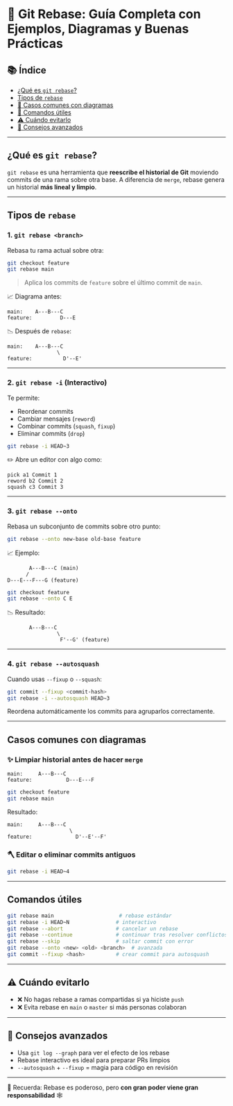 
# 🔄 Git Rebase: Guía Completa con Ejemplos, Diagramas y Buenas Prácticas

## 📚 Índice
- [¿Qué es `git rebase`?](#qué-es-git-rebase)
- [Tipos de `rebase`](#tipos-de-rebase)
- [🧱 Casos comunes con diagramas](#casos-comunes-con-diagramas)
- [📌 Comandos útiles](#comandos-útiles)
- [⚠️ Cuándo evitarlo](#cuándo-evitarlo)
- [🧠 Consejos avanzados](#consejos-avanzados)

---

## ¿Qué es `git rebase`?

`git rebase` es una herramienta que **reescribe el historial de Git** moviendo commits de una rama sobre otra base. A diferencia de `merge`, rebase genera un historial **más lineal y limpio**.

---

## Tipos de `rebase`

### 1. `git rebase <branch>`

Rebasa tu rama actual sobre otra:

```bash
git checkout feature
git rebase main
```

> Aplica los commits de `feature` sobre el último commit de `main`.

📈 Diagrama antes:

```
main:    A---B---C
feature:         D---E
```

📉 Después de `rebase`:

```
main:    A---B---C
                \
feature:          D'--E'
```

---

### 2. `git rebase -i` (Interactivo)

Te permite:
- Reordenar commits
- Cambiar mensajes (`reword`)
- Combinar commits (`squash`, `fixup`)
- Eliminar commits (`drop`)

```bash
git rebase -i HEAD~3
```

✏️ Abre un editor con algo como:

```
pick a1 Commit 1
reword b2 Commit 2
squash c3 Commit 3
```

---

### 3. `git rebase --onto`

Rebasa un subconjunto de commits sobre otro punto:

```bash
git rebase --onto new-base old-base feature
```

📈 Ejemplo:

```
       A---B---C (main)
      /
D---E---F---G (feature)
```

```bash
git checkout feature
git rebase --onto C E
```

📉 Resultado:

```
       A---B---C
                \
                 F'--G' (feature)
```

---

### 4. `git rebase --autosquash`

Cuando usas `--fixup` o `--squash`:

```bash
git commit --fixup <commit-hash>
git rebase -i --autosquash HEAD~3
```

Reordena automáticamente los commits para agruparlos correctamente.

---

## Casos comunes con diagramas

### ✨ Limpiar historial antes de hacer `merge`

```
main:     A---B---C
feature:           D---E---F
```

```bash
git checkout feature
git rebase main
```

Resultado:

```
main:     A---B---C
                    \
feature:              D'--E'--F'
```

### 🪓 Editar o eliminar commits antiguos

```bash
git rebase -i HEAD~4
```

---

## Comandos útiles

```bash
git rebase main                     # rebase estándar
git rebase -i HEAD~N               # interactivo
git rebase --abort                 # cancelar un rebase
git rebase --continue              # continuar tras resolver conflictos
git rebase --skip                  # saltar commit con error
git rebase --onto <new> <old> <branch>  # avanzada
git commit --fixup <hash>          # crear commit para autosquash
```

---

## ⚠️ Cuándo evitarlo

- ❌ No hagas rebase a ramas compartidas si ya hiciste `push`
- ❌ Evita rebase en `main` o `master` si más personas colaboran

---

## 🧠 Consejos avanzados

- Usa `git log --graph` para ver el efecto de los rebase
- Rebase interactivo es ideal para preparar PRs limpios
- `--autosquash` + `--fixup` = magia para código en revisión

---

📌 Recuerda: Rebase es poderoso, pero **con gran poder viene gran responsabilidad** 🕸️

